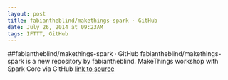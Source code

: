 ```yaml
---
layout: post
title: fabiantheblind/makethings-spark · GitHub
date: July 26, 2014 at 09:23AM
tags: IFTTT, GitHub
---
```

##fabiantheblind/makethings-spark · GitHub
fabiantheblind/makethings-spark is a new repository by fabiantheblind. MakeThings workshop with Spark Core via GitHub
[link to source](http://ift.tt/WTyved) 
